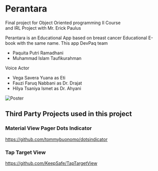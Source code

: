 # Perantara
Final project for Object Oriented programming II Course <br/>
and IRL Project with Mr. Erick Paulus <br/>

Perantara is an Educational App based on breast cancer Educational E-book with the same name.
This app 
DevPaq team
- Paquita Putri Ramadhani
- Muhammad Islam Taufikurahman

Voice Actor
- Vega Savera Yuana as Eti
- Fauzi Faruq Nabbani as Dr. Drajat
- Hilya Tsaniya Ismet as Dr. Ahyani

![Poster](https://user-images.githubusercontent.com/22696952/49941777-0d29b280-ff16-11e8-8b0a-338e316d5942.jpg)

## Third Party Projects used in this project
### Material View Pager Dots Indicator <br/>
https://github.com/tommybuonomo/dotsindicator
<br/>
### Tap Target View <br/>
https://github.com/KeepSafe/TapTargetView
